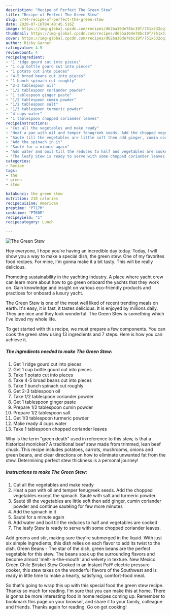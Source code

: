 ```yaml
---
description: "Recipe of Perfect The Green Stew"
title: "Recipe of Perfect The Green Stew"
slug: 7744-recipe-of-perfect-the-green-stew
date: 2020-07-16T04:40:45.516Z
image: https://img-global.cpcdn.com/recipes/d62ba30de78bc19f/751x532cq70/the-green-stew-recipe-main-photo.jpg
thumbnail: https://img-global.cpcdn.com/recipes/d62ba30de78bc19f/751x532cq70/the-green-stew-recipe-main-photo.jpg
cover: https://img-global.cpcdn.com/recipes/d62ba30de78bc19f/751x532cq70/the-green-stew-recipe-main-photo.jpg
author: Ricky Garner
ratingvalue: 4.5
reviewcount: 4
recipeingredient:
- "1 ridge gourd cut into pieces"
- "1 cup bottle gourd cut into pieces"
- "1 potato cut into pieces"
- "4-5 broad beans cut into pieces"
- "1 bunch spinach cut roughly"
- "2-3 tablespoon oil"
- "1/2 tablespoon coriander powder"
- "1 tablespoon ginger paste"
- "1/2 tablespoon cumin powder"
- "1/2 tablespoon salt"
- "1/3 tablespoon turmeric powder"
- "4 cups water"
- "1 tablespoon chopped coriander leaves"
recipeinstructions:
- "Cut all the vegetables and make ready"
- "Heat a pan with oil and temper fenugreek seeds. Add the chopped vegetables except the spinach. Sauté with salt and turmeric powder."
- "Sauté till the vegetables are little soft then add ginger, cumin coriander powder and continue sautéing for few more minutes"
- "Add the spinach in it"
- "Sauté for a minute again"
- "Add water and boil till the reduces to half and vegetables are cooked"
- "The leafy Stew is ready to serve with some chopped coriander leaves."
categories:
- Recipe
tags:
- the
- green
- stew

katakunci: the green stew 
nutrition: 210 calories
recipecuisine: American
preptime: "PT17M"
cooktime: "PT60M"
recipeyield: "1"
recipecategory: Lunch

---
```



![The Green Stew](https://img-global.cpcdn.com/recipes/d62ba30de78bc19f/751x532cq70/the-green-stew-recipe-main-photo.jpg)

Hey everyone, I hope you're having an incredible day today. Today, I will show you a way to make a special dish, the green stew. One of my favorites food recipes. For mine, I'm gonna make it a bit tasty. This will be really delicious.

Promoting sustainability in the yachting industry. A place where yacht crew can learn more about how to go green onboard the yachts that they work on. Gain knowledge and insight on various eco-friendly products and practices for onboard a luxury yacht.

The Green Stew is one of the most well liked of recent trending meals on earth. It's easy, it is fast, it tastes delicious. It is enjoyed by millions daily. They are nice and they look wonderful. The Green Stew is something which I've loved my whole life.


To get started with this recipe, we must prepare a few components. You can cook the green stew using 13 ingredients and 7 steps. Here is how you can achieve it.

<!--inarticleads1-->

##### The ingredients needed to make The Green Stew:

1. Get 1 ridge gourd cut into pieces
1. Get 1 cup bottle gourd cut into pieces
1. Take 1 potato cut into pieces
1. Take 4-5 broad beans cut into pieces
1. Take 1 bunch spinach cut roughly
1. Get 2-3 tablespoon oil
1. Take 1/2 tablespoon coriander powder
1. Get 1 tablespoon ginger paste
1. Prepare 1/2 tablespoon cumin powder
1. Prepare 1/2 tablespoon salt
1. Get 1/3 tablespoon turmeric powder
1. Make ready 4 cups water
1. Take 1 tablespoon chopped coriander leaves


Why is the term &#34;green death&#34; used in reference to this stew, is that a historical monicker? A traditional beef stew made from trimmed, lean beef chuck. This recipe includes potatoes, carrots, mushrooms, onions and green beans, and clear directions on how to eliminate unwanted fat from the stew. Determining perfect stew thickness is a personal journey! 

<!--inarticleads2-->

##### Instructions to make The Green Stew:

1. Cut all the vegetables and make ready
1. Heat a pan with oil and temper fenugreek seeds. Add the chopped vegetables except the spinach. Sauté with salt and turmeric powder.
1. Sauté till the vegetables are little soft then add ginger, cumin coriander powder and continue sautéing for few more minutes
1. Add the spinach in it
1. Sauté for a minute again
1. Add water and boil till the reduces to half and vegetables are cooked
1. The leafy Stew is ready to serve with some chopped coriander leaves.


Add greens and stir, making sure they&#39;re submerged in the liquid. With just six simple ingredients, this dish relies on each flavor to add its twist to the dish. Green Beans - The star of the dish, green beans are the perfect vegetable for this stew. The beans soak up the surrounding flavors and become almost &#39;melt-in-the-mouth&#39; and velvety in texture. New Mexico Green Chile Brisket Stew Cooked in an Instant Pot® electric pressure cooker, this stew takes on the wonderful flavors of the Southwest and is ready in little time to make a hearty, satisfying, comfort-food meal. 

So that's going to wrap this up with this special food the green stew recipe. Thanks so much for reading. I'm sure that you can make this at home. There is gonna be more interesting food in home recipes coming up. Remember to bookmark this page on your browser, and share it to your family, colleague and friends. Thanks again for reading. Go on get cooking!
